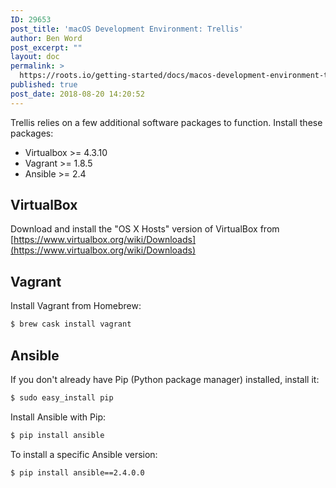 ```yaml
---
ID: 29653
post_title: 'macOS Development Environment: Trellis'
author: Ben Word
post_excerpt: ""
layout: doc
permalink: >
  https://roots.io/getting-started/docs/macos-development-environment-trellis/
published: true
post_date: 2018-08-20 14:20:52
---
```

Trellis relies on a few additional software packages to function. Install these packages:

- Virtualbox >= 4.3.10
- Vagrant >= 1.8.5
- Ansible >= 2.4

## VirtualBox

Download and install the "OS X Hosts" version of VirtualBox from [https://www.virtualbox.org/wiki/Downloads](https://www.virtualbox.org/wiki/Downloads)

## Vagrant

Install Vagrant from Homebrew:

```sh
$ brew cask install vagrant
```

## Ansible

If you don't already have Pip (Python package manager) installed, install it:

```sh
$ sudo easy_install pip
```

Install Ansible with Pip:

```sh
$ pip install ansible
```

To install a specific Ansible version:

```sh
$ pip install ansible==2.4.0.0
```
